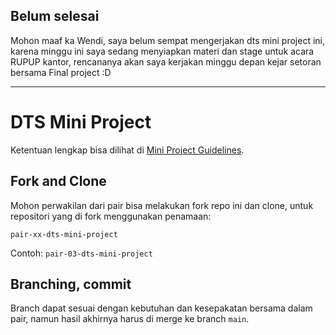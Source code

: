 ## Belum selesai

Mohon maaf ka Wendi, saya belum sempat mengerjakan dts mini project ini, karena minggu ini saya sedang menyiapkan materi dan stage untuk acara RUPUP kantor, rencananya akan saya kerjakan minggu depan kejar setoran bersama Final project :D

---

# DTS Mini Project

Ketentuan lengkap bisa dilihat di [Mini Project Guidelines](https://docs.google.com/document/d/1DzBNYJMhruoOQK0NOqiW3_UZ1JrA285K53PzHLNf9mc/edit?usp=sharing).

## Fork and Clone

Mohon perwakilan dari pair bisa melakukan fork repo ini dan clone, untuk repositori yang di fork menggunakan penamaan:

`pair-xx-dts-mini-project`

Contoh: `pair-03-dts-mini-project`

## Branching, commit

Branch dapat sesuai dengan kebutuhan dan kesepakatan bersama dalam pair, namun hasil akhirnya harus di merge ke branch `main`.

